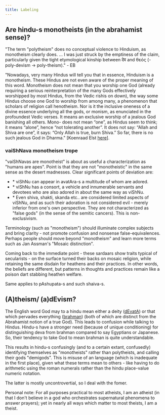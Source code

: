 ```yaml
---
title: Labeling
---
```


## Are hindu-s monotheists (in the abrahamist sense)?
"The term "polytheism" does no conceptual violence to Hinduism, as monotheism clearly does. ... I was just struck by the emptiness of the claim, particularly given the tight etymological kinship between देव and θεός (- poly-devism -> poly-theism)." - EB

"Nowadays, very many Hindus will tell you that in essence, Hinduism is a monotheism. These Hindus are not even aware of the proper meaning of this word. Monotheism does not mean that you worship one God (already requiring a serious reinterpretation of the many Gods effectively worshipped by most Hindus, from the Vedic rishis on down), the way some Hindus choose one God to worship from among many, a phenomenon that scholars of religion call henotheism. Nor is it the inclusive oneness of a divine essence underlying all the gods, or monism, as enunciated in the profoundest Vedic verses. It means an exclusive worship of a jealous God banishing all others. Mono- does not mean “one”, as Hindus seem to think; it means “alone”, hence “not tolerating another”. It does not say: “Allah and Shiva are one”, it says: “Only Allah is true, burn Shiva.” So far, there is no such jealous God in Dharma." \[Koenraad Elst [here](http://koenraadelst.blogspot.in/2015/02/down-with-decolonization.html)\].

### vaiShNava monotheism trope

"vaiShNavas are monotheist" is about as useful a characterization as "humans are apes". Point is that they are not "monotheistic" in the same sense as the desert madnesses. Clear significant points of deviation are:

- \* viShNu can appear in avatAra-s a multitude of whom are adored.
- \* viShNu has a consort, a vehicle and innumerable servants and devotees who are also adored in about the same way as viShNu.
- \* Even shiva, shakti, skanda etc.. are considered limited aspects of viShNu, and as such their adoration is not considered evil - merely inferior from one's own perspective. They are not characterized as "false gods" (in the sense of the semitic cancers). This is non-exclusivism.  

Terminology (such as "monotheism") should illuminate complex subjects and bring clarity - not promote confusion and nonsense false-equivalences. Perhaps people should move beyond "monotheism" and learn more terms such as Jan Assman's "Mosaic distinction".

Coming back to the immediate point - these sardaars show traits typical of secularists - on the surface turned their backs on mosaic religion, while retaining the same disdain for heathens and their practices. In other words, the beliefs are different, but patterns in thoughts and practices remain like a poison dart stabbing heathen welfare.

Same applies to pAshupata-s and such shaiva-s.

## (A)theism/ (a)dEvism?

The English word God may to a hindu mean either a deity ([dEvatA](http://en.wikipedia.org/wiki/Deva_%28Hinduism%29)) or that which pervades everything ([brahman](http://en.wikipedia.org/wiki/Brahman)) (both of which are distinct from the Abrahamist notion of a true God). This leads to confusion while talking to Hindus. Hindu-s have a stronger need (because of unique conditioning) for distinguishing deva from brahman compared to say Egyptians or Japanese. So, their tendency to take God to mean brahman is quite understandable.

This results in hindu-s confusingly (and to a certain extant, confusedly) identifying themselves as "monotheists" rather than polytheists, and calling their gods "demigods". This is misuse of an language (which is inadequate in the first place), given what these terms mean to others - like having to do arithmetic using the roman numerals rather than the hindu place-value numeric notation.

The latter is mostly uncontrovertial, so I deal with the fomer.  

Personal note: For all purposes practical to most atheists, I am an atheist (in that I don't believe in a god who orchestrates supernatural phenomena to answer prayers); yet in nearly all ways which matter to most theists, I am a theist.